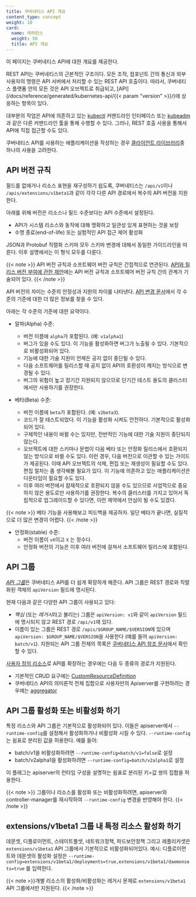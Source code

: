 ```yaml
---
title: 쿠버네티스 API 개요
content_type: concept
weight: 10
card:
  name: 레퍼런스
  weight: 50
  title: API 개요
---
```


<!-- overview -->
이 페이지는 쿠버네티스 API에 대한 개요를 제공한다.


<!-- body -->
REST API는 쿠버네티스의 근본적인 구조이다. 모든 조작, 컴포넌트 간의 통신과 외부 사용자의 명령은 API 서버에서 처리할 수 있는 REST API 호출이다. 따라서, 쿠버네티스 플랫폼 안의 모든 것은
API 오브젝트로 취급되고,
[API](/docs/reference/generated/kubernetes-api/{{< param "version" >}}/)에 상응하는 항목이 있다.

대부분의 작업은 API에 의존하고 있는
[kubectl](/ko/docs/reference/kubectl/overview/) 커맨드라인 인터페이스 또는
[kubeadm](/docs/reference/setup-tools/kubeadm/kubeadm/)과 같은 다른 커맨드라인 툴을 통해 수행할 수 있다.
그러나, REST 호출 사용을 통해서 API에 직접 접근할 수도 있다.

쿠버네티스 API를 사용하는 애플리케이션을 작성하는 경우
[클라이언트 라이브러리](/ko/docs/reference/using-api/client-libraries/)중 하나의 사용을 고려한다.

## API 버전 규칙

필드를 없애거나 리소스 표현을 재구성하기 쉽도록,
쿠버네티스는 `/api/v1`이나 `/apis/extensions/v1beta1`과 같이
각각 다른 API 경로에서 복수의 API 버전을 지원한다.

아래를 위해 버전은 리소스나 필드 수준보다는 API 수준에서 설정된다.

- API가 시스템 리소스와 동작에 대해 명확하고 일관성 있게 표현하는 것을 보장
- 수명 종료(end-of-life) 또는 실험적인 API 접근 제어 활성화

JSON과 Protobuf 직렬화 스키마 모두 스키마 변경에 대해서 동일한 가이드라인을 따른다. 이후 설명에서는 이 형식 모두를 다룬다.

{{< note >}}
API 버전 규칙과 소프트웨어 버전 규칙은 간접적으로 연관된다.
[API와 릴리스 버전 부여에 관한 제안](https://git.k8s.io/community/contributors/design-proposals/release/versioning.md)에는 API 버전 규칙과 소프트웨어 버전 규칙 간의 관계가 기술되어 있다.
{{< /note >}}

API 버전의 차이는 수준의 안정성과 지원의 차이를 나타낸다. [API 변경 문서](https://git.k8s.io/community/contributors/devel/sig-architecture/api_changes.md#alpha-beta-and-stable-versions)에서 각 수준의 기준에 대한 더 많은 정보를 찾을 수 있다.

아래는 각 수준의 기준에 대한 요약이다.

- 알파(Alpha) 수준:
  - 버전 이름에 `alpha`가 포함된다. (예: `v1alpha1`)
  - 버그가 있을 수도 있다. 이 기능을 활성화하면 버그가 노출될 수 있다. 기본적으로 비활성화되어 있다.
  - 기능에 대한 기술 지원이 언제든 공지 없이 중단될 수 있다.
  - 다음 소프트웨어를 릴리스할 때 공지 없이 API의 호환성이 깨지는 방식으로 변경될 수 있다.
  - 버그의 위험이 높고 장기간 지원되지 않으므로 단기간 테스트 용도의 클러스터에서만 사용하기를 권장한다.

- 베타(Beta) 수준:
  - 버전 이름에 `beta`가 포함된다. (예: `v2beta3`).
  - 코드가 잘 테스트되었다. 이 기능을 활성화 시켜도 안전하다. 기본적으로 활성화되어 있다.
  - 구체적인 내용이 바뀔 수는 있지만, 전반적인 기능에 대한 기술 지원이 중단되지 않는다.
  - 오브젝트에 대한 스키마나 문법이 다음 베타 또는 안정화 릴리스에서 호환되지 않는 방식으로 바뀔 수도 있다. 이런 경우, 다음 버전으로 이관할 수 있는 가이드가 제공된다. 이때 API 오브젝트의 삭제, 편집 또는 재생성이
    필요할 수도 있다. 편집 절차는 좀 생각해볼 필요가 있다. 이 기능에 의존하고 있는 애플리케이션은 다운타임이 필요할 수도 있다.
  - 이후 여러 버전에서 잠재적으로 호환되지 않을 수도 있으므로 사업적으로 중요하지 않은 용도로만 사용하기를 권장한다. 복수의 클러스터를 가지고 있어서 독립적으로 업그레이드할 수 있다면, 이런 제약에서 안심이 될 수도 있겠다.

 {{< note >}}
베타 기능을 사용해보고 피드백을 제공하자. 일단 베타가 끝나면, 실질적으로 더 많은 변경이 어렵다.
 {{< /note >}}

- 안정화(stable) 수준:
  - 버전 이름이 `vX`이고 `X` 는 정수다.
  - 안정화 버전의 기능은 이후 여러 버전에 걸쳐서 소프트웨어 릴리스에 포함된다.

## API 그룹

[*API 그룹*](https://git.k8s.io/community/contributors/design-proposals/api-machinery/api-group.md)은 쿠버네티스 API를 더 쉽게 확장하게 해준다. API 그룹은 REST 경로와 직렬화된 객체의 `apiVersion` 필드에 명시된다.

현재 다음과 같은 다양한 API 그룹이 사용되고 있다:

*  *핵심* (또는 *레거시*라고 불리는) 그룹은 `apiVersion: v1`와 같이 `apiVersion` 필드에 명시되지 않고 REST 경로 `/api/v1`에 있다.
*  이름이 있는 그룹은 REST 경로 `/apis/$GROUP_NAME/$VERSION`에 있으며 `apiVersion: $GROUP_NAME/$VERSION`을 사용한다
   (예를 들어 `apiVersion: batch/v1`).  지원되는 API 그룹 전체의 목록은 [쿠버네티스 API 참조 문서](/docs/reference/)에서 확인할 수 있다.

[사용자 정의 리소스](/docs/concepts/api-extension/custom-resources/)로 API를 확장하는 경우에는 다음 두 종류의 경로가 지원된다.

 - 기본적인 CRUD 요구에는
   [CustomResourceDefinition](/docs/tasks/access-kubernetes-api/extend-api-custom-resource-definitions/)
 - 쿠버네티스 API의 의미론적 전체 집합으로 사용자만의 Apiserver를 구현하려는 경우에는 [aggregator](https://github.com/kubernetes/community/blob/master/contributors/design-proposals/api-machinery/aggregated-api-servers.md)


## API 그룹 활성화 또는 비활성화 하기

특정 리소스와 API 그룹은 기본적으로 활성화되어 있다. 이들은 apiserver에서 `--runtime-config`를 설정해서 활성화하거나
비활성화 시킬 수 있다. `--runtime-config`는 쉼표로 분리된 값을 허용한다. 예를 들어:

 - batch/v1을 비활성화하려면 `--runtime-config=batch/v1=false`로 설정
 - batch/v2alpha1을 활성화하려면 `--runtime-config=batch/v2alpha1`로 설정

이 플래그는 apiserver의 런타임 구성을 설명하는 쉼표로 분리된 키=값 쌍의 집합을 허용한다.

{{< note >}}
그룹이나 리소스를 활성화 또는 비활성화하려면, apiserver와 controller-manager를 재시작하여
`--runtime-config` 변경을 반영해야 한다.
{{< /note >}}

## extensions/v1beta1 그룹 내 특정 리소스 활성화 하기

데몬셋, 디플로이먼트, 스테이트풀셋, 네트워크정책, 파드보안정책 그리고 레플리카셋은 `extensions/v1beta1` API 그룹에서 기본적으로 비활성화되어있다.
예시: 디플로이먼트와 데몬셋의 활성화 설정은
`--runtime-config=extensions/v1beta1/deployments=true,extensions/v1beta1/daemonsets=true` 를 입력한다.

{{< note >}}개별 리소스의 활성화/비활성화는 레거시 문제로 `extensions/v1beta1` API 그룹에서만 지원된다. {{< /note >}}



